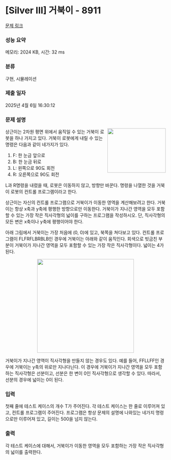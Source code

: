 # [Silver III] 거북이 - 8911 

[문제 링크](https://www.acmicpc.net/problem/8911) 

### 성능 요약

메모리: 2024 KB, 시간: 32 ms

### 분류

구현, 시뮬레이션

### 제출 일자

2025년 4월 6일 16:30:12

### 문제 설명

<p><img alt="" src="" style="float:right; height:139px; width:183px">상근이는 2차원 평면 위에서 움직일 수 있는 거북이 로봇을 하나 가지고 있다. 거북이 로봇에게 내릴 수 있는 명령은 다음과 같이 네가지가 있다.</p>

<ol>
	<li>F: 한 눈금 앞으로</li>
	<li>B: 한 눈금 뒤로</li>
	<li>L: 왼쪽으로 90도 회전</li>
	<li>R: 오른쪽으로 90도 회전</li>
</ol>

<p>L과 R명령을 내렸을 때, 로봇은 이동하지 않고, 방향만 바꾼다. 명령을 나열한 것을 거북이 로봇의 컨트롤 프로그램이라고 한다.</p>

<p>상근이는 자신의 컨트롤 프로그램으로 거북이가 이동한 영역을 계산해보려고 한다. 거북이는 항상 x축과 y축에 평행한 방향으로만 이동한다. 거북이가 지나간 영역을 모두 포함할 수 있는 가장 작은 직사각형의 넓이를 구하는 프로그램을 작성하시오. 단, 직사각형의 모든 변은 x축이나 y축에 평행이어야 한다.</p>

<p>아래 그림에서 거북이는 가장 처음에 (0, 0)에 있고, 북쪽을 쳐다보고 있다. 컨트롤 프로그램이 FLFRFLBRBLB인 경우에 거북이는 아래와 같이 움직인다. 회색으로 빗금친 부분이 거북이가 지나간 영역을 모두 포함할 수 있는 가장 작은 직사각형이다. 넓이는 4가 된다.</p>

<p style="text-align: center;"><img alt="" src="" style="height:294px; width:304px"></p>

<p>거북이가 지나간 영역이 직사각형을 만들지 않는 경우도 있다. 예를 들어, FFLLFF인 경우에 거북이는 y축의 위로만 지나다닌다. 이 경우에 거북이가 지나간 영역을 모두 포함하는 직사각형은 선분이고, 선분은 한 변이 0인 직사각형으로 생각할 수 있다. 따라서, 선분의 경우에 넓이는 0이 된다.</p>

### 입력 

 <p>첫째 줄에 테스트 케이스의 개수 T가 주어진다. 각 테스트 케이스는 한 줄로 이루어져 있고, 컨트롤 프로그램이 주어진다. 프로그램은 항상 문제의 설명에 나와있는 네가지 명령으로만 이루어져 있고, 길이는 500을 넘지 않는다. </p>

### 출력 

 <p>각 테스트 케이스에 대해서, 거북이가 이동한 영역을 모두 포함하는 가장 작은 직사각형의 넓이를 출력한다.</p>

